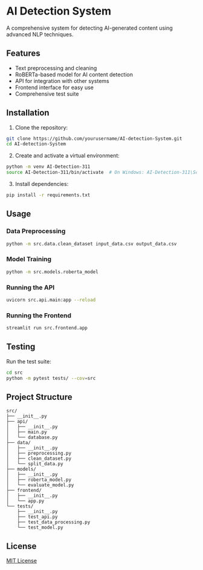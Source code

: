 # AI Detection System

A comprehensive system for detecting AI-generated content using advanced NLP techniques.

## Features

- Text preprocessing and cleaning
- RoBERTa-based model for AI content detection
- API for integration with other systems
- Frontend interface for easy use
- Comprehensive test suite

## Installation

1. Clone the repository:
```bash
git clone https://github.com/yourusername/AI-detection-System.git
cd AI-detection-System
```

2. Create and activate a virtual environment:
```bash
python -m venv AI-Detection-311
source AI-Detection-311/bin/activate  # On Windows: AI-Detection-311\Scripts\activate
```

3. Install dependencies:
```bash
pip install -r requirements.txt
```

## Usage

### Data Preprocessing

```bash
python -m src.data.clean_dataset input_data.csv output_data.csv
```

### Model Training

```bash
python -m src.models.roberta_model
```

### Running the API

```bash
uvicorn src.api.main:app --reload
```

### Running the Frontend

```bash
streamlit run src.frontend.app
```

## Testing

Run the test suite:

```bash
cd src
python -m pytest tests/ --cov=src
```

## Project Structure

```
src/
├── __init__.py
├── api/
│   ├── __init__.py
│   ├── main.py
│   └── database.py
├── data/
│   ├── __init__.py
│   ├── preprocessing.py
│   ├── clean_dataset.py
│   └── split_data.py
├── models/
│   ├── __init__.py
│   ├── roberta_model.py
│   └── evaluate_model.py
├── frontend/
│   ├── __init__.py
│   └── app.py
└── tests/
    ├── __init__.py
    ├── test_api.py
    ├── test_data_processing.py
    └── test_model.py
```

## License

[MIT License](LICENSE)